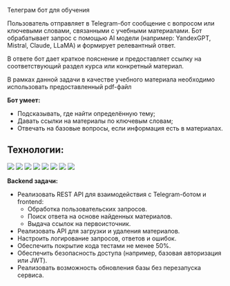 Телеграм бот для обучения


Пользователь отправляет в Telegram-бот сообщение с вопросом или ключевыми словами, связанными с учебными материалами. Бот обрабатывает запрос с помощью AI модели (например: YandexGPT, Mistral, Claude, LLaMA) и формирует релевантный ответ.

В ответе бот дает краткое пояснение и предоставляет ссылку на соответствующий раздел курса или конкретный материал.

В рамках данной задачи в качестве учебного материала необходимо использовать предоставленный pdf-файл

**Бот умеет:**

- Подсказывать, где найти определённую тему;
- Давать ссылки на материалы по ключевым словам;
- Отвечать на базовые вопросы, если информация есть в материалах.

## Технологии:
<p>
  <img src="https://img.shields.io/badge/Java-21+-orange?logo=openjdk" />
  <img src="https://img.shields.io/badge/Spring%20Framework-5.x-6DB33F?logo=spring&logoColor=white" />
  <img src="https://img.shields.io/badge/Spring%20Boot-3.x-6DB33F?logo=springboot&logoColor=white" />
  <img src="https://img.shields.io/badge/Hibernate-5.x-59666C?logo=hibernate&logoColor=white" />
  <img src="https://img.shields.io/badge/JUnit-5-25A162?logo=junit5&logoColor=white" />
  <img src="https://img.shields.io/badge/PostgreSQL-15+-336791?logo=postgresql&logoColor=white" />
  <img src="https://img.shields.io/badge/Liquibase-4.x-2962FF?logo=liquibase&logoColor=white" />
  <img src="https://https://img.shields.io/swagger/valid/3.0" />
</p>

**Backend задачи:**

- Реализовать REST API для взаимодействия с Telegram-ботом и frontend:
    - Обработка пользовательских запросов.
    - Поиск ответа на основе найденных материалов.
    - Выдача ссылок на первоисточник.
- Реализовать API для загрузки и удаления материалов.
- Настроить логирование запросов, ответов и ошибок.
- Обеспечить покрытие кода тестами не менее 50%.
- Обеспечить безопасность доступа (например, базовая авторизация или JWT).
- Реализовать возможность обновления базы без перезапуска сервиса.